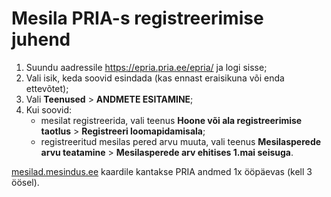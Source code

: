 # Mesila PRIA-s registreerimise juhend

1. Suundu aadressile https://epria.pria.ee/epria/ ja logi sisse;
2. Vali isik, keda soovid esindada (kas ennast eraisikuna või enda ettevõtet);
3. Vali **Teenused** > **ANDMETE ESITAMINE**;
4. Kui soovid:
      * mesilat registreerida, vali teenus **Hoone või ala registreerimise taotlus** > **Registreeri loomapidamisala**;
      * registreeritud mesilas pered arvu muuta, vali teenus **Mesilasperede arvu teatamine** > **Mesilasperede arv ehitises 1.mai seisuga**.

[mesilad.mesindus.ee](https://mesilad.mesindus.ee/) kaardile kantakse PRIA andmed 1x ööpäevas (kell 3 öösel). 
